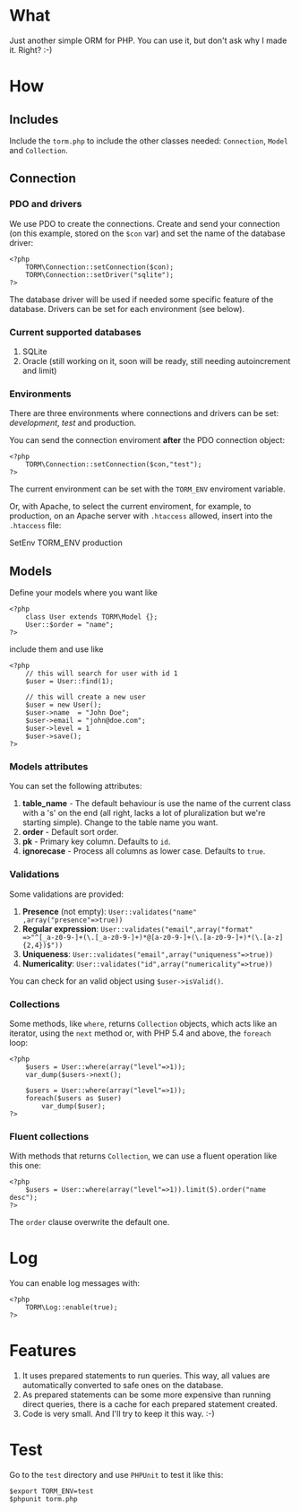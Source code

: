 # What

Just another simple ORM for PHP. You can use it, but don't ask why I made it. Right? :-)

# How

## Includes

Include the `torm.php` to include the other classes needed: `Connection`,
`Model` and `Collection`. 

## Connection

### PDO and drivers

We use PDO to create the connections. Create and send your connection (on this
example, stored on the `$con` var) and set the name of the database driver:

    <?php
        TORM\Connection::setConnection($con);
        TORM\Connection::setDriver("sqlite");
    ?>

The database driver will be used if needed some specific feature of the database. Drivers can be set for each environment (see below).

### Current supported databases

1. SQLite 
2. Oracle (still working on it, soon will be ready, still needing autoincrement and limit)

### Environments

There are three environments where connections and drivers can be set: *development*, *test* and production.

You can send the connection enviroment **after** the PDO connection object:

    <?php
        TORM\Connection::setConnection($con,"test");
    ?>

The current environment can be set with the `TORM_ENV` enviroment variable.

Or, with Apache, to select the current enviroment, for example, to production, on an Apache server 
with `.htaccess` allowed, insert into the `.htaccess` file:

   SetEnv TORM_ENV production

## Models

Define your models where you want like

    <?php
        class User extends TORM\Model {};
        User::$order = "name";
    ?>

include them and use like

    <?php
        // this will search for user with id 1
        $user = User::find(1);

        // this will create a new user
        $user = new User();
        $user->name  = "John Doe";
        $user->email = "john@doe.com";
        $user->level = 1
        $user->save();
    ?>

### Models attributes

You can set the following attributes:

1. **table_name** - The default behaviour is use the name of the current class
   with a 's' on the end (all right, lacks a lot of pluralization but we're
   starting simple). Change to the table name you want.
2. **order** - Default sort order.
3. **pk** - Primary key column. Defaults to `id`.
4. **ignorecase** - Process all columns as lower case. Defaults to `true`.

### Validations

Some validations are provided:

1. **Presence** (not empty): `User::validates("name" ,array("presence"=>true))`
2. **Regular expression**: `User::validates("email",array("format"  =>"^[_a-z0-9-]+(\.[_a-z0-9-]+)*@[a-z0-9-]+(\.[a-z0-9-]+)*(\.[a-z]{2,4})$"))`
3. **Uniqueness**: `User::validates("email",array("uniqueness"=>true))`
4. **Numericality**: `User::validates("id",array("numericality"=>true))`

You can check for an valid object using `$user->isValid()`.

### Collections

Some methods, like `where`, returns `Collection` objects, which acts like an iterator, using the `next` method or, with PHP 5.4 and above, the `foreach` loop:

    <?php
        $users = User::where(array("level"=>1));
        var_dump($users->next();
        
        $users = User::where(array("level"=>1));
        foreach($users as $user)
            var_dump($user);        
    ?>
    
### Fluent collections

With methods that returns `Collection`, we can use a fluent operation like this one:

    <?php
        $users = User::where(array("level"=>1)).limit(5).order("name desc");
    ?>    

The `order` clause overwrite the default one.

# Log

You can enable log messages with:

    <?php
        TORM\Log::enable(true);
    ?>
    
# Features

1. It uses prepared statements to run queries. This way, all values are automatically converted to safe ones on the database.
2. As prepared statements can be some more expensive than running direct queries, there is a cache for each prepared statement created.
3. Code is very small. And I'll try to keep it this way. :-)

# Test

Go to the `test` directory and use `PHPUnit` to test it like this:

    $export TORM_ENV=test
    $phpunit torm.php
